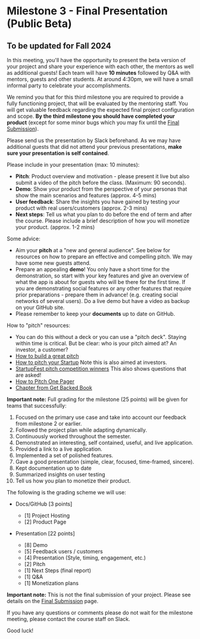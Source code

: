 # Milestone 3 - Final Presentation (Public Beta)

## To be updated for Fall 2024 ##
  
In this meeting, you'll have the opportunity to present the beta version of your project and share your experience with each other, the mentors as well as additional guests! Each team will have **10 minutes** followed by Q&A with mentors, guests and other students.  At around 4:30pm, we will have a small informal party to celebrate your accomplishments. 

We remind you that for this third milestone you are required to provide a fully functioning project, that will be evaluated by the mentoring staff. You will get valuable feedback regarding the expected final project configuration and scope.  **By the third milestone you should have completed your product** (except for some minor bugs which you may fix until the [Final Submission](/final%20submission.md)). 

Please send us the presentation by Slack beforehand. As we may have additional guests that did not attend your previous presentations, **make sure your presentation is self contained**.  

Please include in your presentation (max: 10 minutes):

- **Pitch**:  Product overview and motivation - please present it live but also submit a video of the pitch before the class. (Maximum: 90 seconds).
- **Demo**: Show your product from the perspective of your personas that show the main scenarios and features (approx. 4-5 mins)
- **User feedback**: Share the insights you have gained by testing your product with real users/customers (approx. 2-3 mins)
- **Next steps**: Tell us what you plan to do before the end of term and after the course. Please include a brief description of how you will monetize your product. (approx. 1-2 mins)

Some advice:

- Aim your **pitch** at a "new and general audience".  See below for resources on how to prepare an effective and compelling  pitch.  We may have some new guests attend. 
- Prepare an appealing **demo**! You only have a short time for the demonstration, so start with your key features and give an overview of what the app is about for guests who will be there for the first time.  If you are demonstrating social features or any other features that require prior preparations - prepare them in advance! (e.g. creating social networks of several users).  Do a live demo but have a video as backup on your GitHub site. 
- Please remember to keep your **documents** up to date on GitHub. 

How to "pitch" resources: 
-  You can do this without a deck or you can use a "pitch deck". Staying within time is critical. But be clear: who is your pitch aimed at? An investor, a customer? 
-  [How to build a great pitch](https://learn.marsdd.com/article/how-to-build-a-great-pitch/) 
- [How to pitch your Startup](https://www.youtube.com/watch?v=17XZGUX_9iM) Note this is also aimed at investors. 
- [StartupFest pitch competition winners](https://www.youtube.com/watch?v=X1M2LcL5Oo4) This also shows questions that are asked! 
- [How to Pitch One Pager](https://github.com/margaretstorey/startup2022/blob/main/How%20to%20Pitch%20-%201%20page%20summary%20reading1.pdf)
- [Chapter from Get Backed Book](https://github.com/margaretstorey/startup2022/blob/main/Get%20Backed%20-%20Pitch%20Deck.pdf)

**Important note:** Full grading for the milestone (25 points) will be given for teams that successfully:

1. Focused on the primary use case and take into account our feedback from milestone 2 or earlier.
2. Followed the project plan while adapting dynamically.
3. Continuously worked throughout the semester.
4. Demonstrated an interesting, self contained, useful, and live application.
5. Provided a link to a live application.
6. Implemented a set of polished features.
7. Gave a good presentation (simple, clear, focused, time-framed, sincere).
8. Kept documentation up to date
9. Summarized insights on user testing 
10. Tell us how you plan to monetize their product. 

The following is the grading scheme we will use: 

- Docs/GitHub [3 points]
  - [1] Project Hosting
  - [2] Product Page

- Presentation [22 points]
  - [8] Demo
  - [5] Feedback users / customers
  - [4] Presentation (Style, timing, engagement, etc.)
  - [2] Pitch
  - [1] Next Steps (final report)
  - [1] Q&A 
  - [1] Monetization plans

**Important note:** This is not the final submission of your project. Please see details on the [Final Submission](/final%20submission.md) page.

If you have any questions or comments please do not wait for the milestone meeting, please contact the course staff on Slack.

Good luck!  

